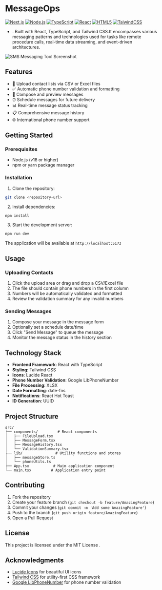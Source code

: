 # MessageOps
[![Next.js](https://img.shields.io/badge/Next.js-18.0-green.svg)](https://www.next.jslang.org/)
[![Node.js](https://img.shields.io/badge/Node.js-3.8+-yellow.svg)](https://www.node.jslang.org/)
[![TypeScript](https://img.shields.io/badge/TypeScript-5.5.3-brown.svg)](https://www.typescriptlang.org/)
[![React](https://img.shields.io/badge/React-4.6-blue.svg)](https://www.reactlang.org/)
[![HTML5](https://img.shields.io/badge/HTML5-12.1-voilet.svg)](https://www.html5lang.org/)
[![TalwindCSS](https://img.shields.io/badge/TalwindCSS-8.2-pink.svg)](https://www.talwindcsslang.org/)

- . Built with React, TypeScript, and Tailwind CSS.It encompasses various messaging patterns and technologies used for tasks like remote procedure calls, real-time data streaming, and event-driven architectures.

![SMS Messaging Tool Screenshot](https://images.unsplash.com/photo-1611746869696-d09bce200020?auto=format&fit=crop&q=80&w=2000)

## Features

- 📱 Upload contact lists via CSV or Excel files
- ✅ Automatic phone number validation and formatting
- 📝 Compose and preview messages
- ⏰ Schedule messages for future delivery
- 📊 Real-time message status tracking
- 📋 Comprehensive message history
- 🌐 International phone number support

## Getting Started

### Prerequisites

- Node.js (v18 or higher)
- npm or yarn package manager

### Installation

1. Clone the repository:
```bash
git clone <repository-url>
```

2. Install dependencies:
```bash
npm install
```

3. Start the development server:
```bash
npm run dev
```

The application will be available at `http://localhost:5173`

## Usage

### Uploading Contacts

1. Click the upload area or drag and drop a CSV/Excel file
2. The file should contain phone numbers in the first column
3. Numbers will be automatically validated and formatted
4. Review the validation summary for any invalid numbers

### Sending Messages

1. Compose your message in the message form
2. Optionally set a schedule date/time
3. Click "Send Message" to queue the message
4. Monitor the message status in the history section

## Technology Stack

- **Frontend Framework**: React with TypeScript
- **Styling**: Tailwind CSS
- **Icons**: Lucide React
- **Phone Number Validation**: Google LibPhoneNumber
- **File Processing**: XLSX
- **Date Formatting**: date-fns
- **Notifications**: React Hot Toast
- **ID Generation**: UUID

## Project Structure

```
src/
├── components/         # React components
│   ├── FileUpload.tsx
│   ├── MessageForm.tsx
│   ├── MessageHistory.tsx
│   └── ValidationSummary.tsx
├── lib/               # Utility functions and stores
│   ├── messageStore.ts
│   └── phoneUtils.ts
├── App.tsx           # Main application component
└── main.tsx         # Application entry point
```

## Contributing

1. Fork the repository
2. Create your feature branch (`git checkout -b feature/AmazingFeature`)
3. Commit your changes (`git commit -m 'Add some AmazingFeature'`)
4. Push to the branch (`git push origin feature/AmazingFeature`)
5. Open a Pull Request

## License

This project is licensed under the MIT License .

## Acknowledgments

- [Lucide Icons](https://lucide.dev/) for beautiful UI icons
- [Tailwind CSS](https://tailwindcss.com/) for utility-first CSS framework
- [Google LibPhoneNumber](https://github.com/google/libphonenumber) for phone number validation
